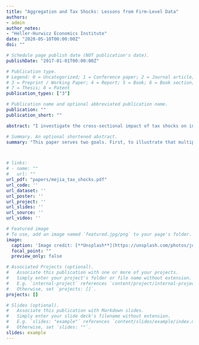 ```yaml
---
title: "Aggregation and Tax Shocks: Lessons from Firm-Level Data"
authors:
- admin
author_notes:
- "Heller-Hurwicz Economics Institute"
date: "2020-05-10T00:00:00Z"
doi: ""

# Schedule page publish date (NOT publication's date).
publishDate: "2017-01-01T00:00:00Z"

# Publication type.
# Legend: 0 = Uncategorized; 1 = Conference paper; 2 = Journal article;
# 3 = Preprint / Working Paper; 4 = Report; 5 = Book; 6 = Book section;
# 7 = Thesis; 8 = Patent
publication_types: ["3"]

# Publication name and optional abbreviated publication name.
publication: ""
publication_short: ""

abstract: "I investigate the cross-sectional impact of tax shocks on investment with aggregate and firm-level data sources with two goals in mind. First,  I argue that there are significant overaggregation problems in the existing tax shock literature. Given the result that current measures of tax shocks have differing effects on different types of investment and legal forms, overaggregating the shock or the response variable will lead to biased estimates of the effect of tax shocks on the response variable if the composition of the aggregate has changed over time. Since intangibles have risen significantly over time, estimated multipliers are biased upward. Second, I seek to understand heterogeneity in firm-level response utilizing panel regressions and Jorda local projections because the cross-section is immune to the aggregation problem. I show that financially constrained firms, intangible-intensive, and multinational firms tend to exhibit little response to tax shocks, while large firms, dividend-payers, highly productive firms, and highly leveraged firms all react significantly. These results have important implications for future estimates of the impact of tax shocks."

# Summary. An optional shortened abstract.
summary: "This paper serves two goals. First, to illustrate that multipliers and elasticities estimated using overaggregated shock and/or response variables will be biased if there is heterogeneity in response by the components of the aggregate and there are time trends. Second, to illustrate the rich heterogeneity of firm-level responses to tax shocks."



# links:
# - name: ""
#   url: ""
url_pdf: "papers/mejia_tax_shocks.pdf"
url_code: ''
url_dataset: ''
url_poster: ''
url_project: ''
url_slides: ''
url_source: ''
url_video: ''

# Featured image
# To use, add an image named `featured.jpg/png` to your page's folder. 
image:
  caption: 'Image credit: [**Unsplash**](https://unsplash.com/photos/jdD8gXaTZsc)'
  focal_point: ""
  preview_only: false

# Associated Projects (optional).
#   Associate this publication with one or more of your projects.
#   Simply enter your project's folder or file name without extension.
#   E.g. `internal-project` references `content/project/internal-project/index.md`.
#   Otherwise, set `projects: []`.
projects: []

# Slides (optional).
#   Associate this publication with Markdown slides.
#   Simply enter your slide deck's filename without extension.
#   E.g. `slides: "example"` references `content/slides/example/index.md`.
#   Otherwise, set `slides: ""`.
slides: example
---
```

